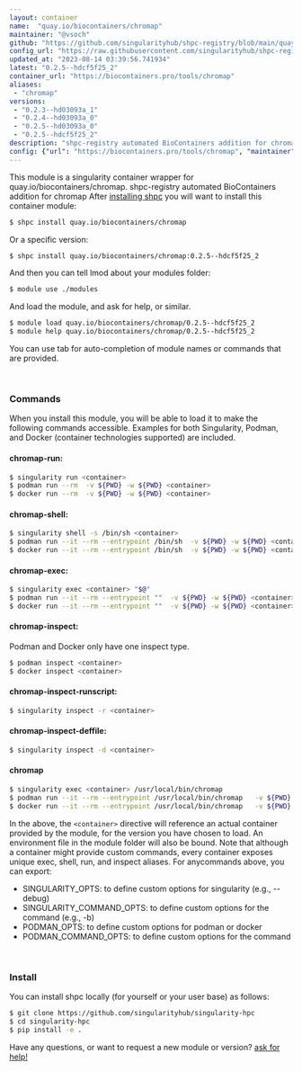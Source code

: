 ```yaml
---
layout: container
name:  "quay.io/biocontainers/chromap"
maintainer: "@vsoch"
github: "https://github.com/singularityhub/shpc-registry/blob/main/quay.io/biocontainers/chromap/container.yaml"
config_url: "https://raw.githubusercontent.com/singularityhub/shpc-registry/main/quay.io/biocontainers/chromap/container.yaml"
updated_at: "2023-08-14 03:39:56.741934"
latest: "0.2.5--hdcf5f25_2"
container_url: "https://biocontainers.pro/tools/chromap"
aliases:
 - "chromap"
versions:
 - "0.2.3--hd03093a_1"
 - "0.2.4--hd03093a_0"
 - "0.2.5--hd03093a_0"
 - "0.2.5--hdcf5f25_2"
description: "shpc-registry automated BioContainers addition for chromap"
config: {"url": "https://biocontainers.pro/tools/chromap", "maintainer": "@vsoch", "description": "shpc-registry automated BioContainers addition for chromap", "latest": {"0.2.5--hdcf5f25_2": "sha256:d2dd59fca3f31a7bdaf508891e5e9a60ead3c1c205f427f0f7a2533ce38d62cb"}, "tags": {"0.2.3--hd03093a_1": "sha256:9a8e62c7881cb59f42978d78eb55934ea11fd4fbfc01d0964b92dbf08e43e22c", "0.2.4--hd03093a_0": "sha256:99f71d1d070f2eb285603971b218f3b70c07c62d4ae708a59f42ea508a7df024", "0.2.5--hd03093a_0": "sha256:ffe3bf3e17307675d5c6b338e8fcd26060865f51f6e43f2d9e6fadd1aa7d417d", "0.2.5--hdcf5f25_2": "sha256:d2dd59fca3f31a7bdaf508891e5e9a60ead3c1c205f427f0f7a2533ce38d62cb"}, "docker": "quay.io/biocontainers/chromap", "aliases": {"chromap": "/usr/local/bin/chromap"}}
---
```


This module is a singularity container wrapper for quay.io/biocontainers/chromap.
shpc-registry automated BioContainers addition for chromap
After [installing shpc](#install) you will want to install this container module:


```bash
$ shpc install quay.io/biocontainers/chromap
```

Or a specific version:

```bash
$ shpc install quay.io/biocontainers/chromap:0.2.5--hdcf5f25_2
```

And then you can tell lmod about your modules folder:

```bash
$ module use ./modules
```

And load the module, and ask for help, or similar.

```bash
$ module load quay.io/biocontainers/chromap/0.2.5--hdcf5f25_2
$ module help quay.io/biocontainers/chromap/0.2.5--hdcf5f25_2
```

You can use tab for auto-completion of module names or commands that are provided.

<br>

### Commands

When you install this module, you will be able to load it to make the following commands accessible.
Examples for both Singularity, Podman, and Docker (container technologies supported) are included.

#### chromap-run:

```bash
$ singularity run <container>
$ podman run --rm  -v ${PWD} -w ${PWD} <container>
$ docker run --rm  -v ${PWD} -w ${PWD} <container>
```

#### chromap-shell:

```bash
$ singularity shell -s /bin/sh <container>
$ podman run --it --rm --entrypoint /bin/sh  -v ${PWD} -w ${PWD} <container>
$ docker run --it --rm --entrypoint /bin/sh  -v ${PWD} -w ${PWD} <container>
```

#### chromap-exec:

```bash
$ singularity exec <container> "$@"
$ podman run --it --rm --entrypoint ""  -v ${PWD} -w ${PWD} <container> "$@"
$ docker run --it --rm --entrypoint ""  -v ${PWD} -w ${PWD} <container> "$@"
```

#### chromap-inspect:

Podman and Docker only have one inspect type.

```bash
$ podman inspect <container>
$ docker inspect <container>
```

#### chromap-inspect-runscript:

```bash
$ singularity inspect -r <container>
```

#### chromap-inspect-deffile:

```bash
$ singularity inspect -d <container>
```


#### chromap

```bash
$ singularity exec <container> /usr/local/bin/chromap
$ podman run --it --rm --entrypoint /usr/local/bin/chromap   -v ${PWD} -w ${PWD} <container> -c " $@"
$ docker run --it --rm --entrypoint /usr/local/bin/chromap   -v ${PWD} -w ${PWD} <container> -c " $@"
```



In the above, the `<container>` directive will reference an actual container provided
by the module, for the version you have chosen to load. An environment file in the
module folder will also be bound. Note that although a container
might provide custom commands, every container exposes unique exec, shell, run, and
inspect aliases. For anycommands above, you can export:

 - SINGULARITY_OPTS: to define custom options for singularity (e.g., --debug)
 - SINGULARITY_COMMAND_OPTS: to define custom options for the command (e.g., -b)
 - PODMAN_OPTS: to define custom options for podman or docker
 - PODMAN_COMMAND_OPTS: to define custom options for the command

<br>

### Install

You can install shpc locally (for yourself or your user base) as follows:

```bash
$ git clone https://github.com/singularityhub/singularity-hpc
$ cd singularity-hpc
$ pip install -e .
```

Have any questions, or want to request a new module or version? [ask for help!](https://github.com/singularityhub/singularity-hpc/issues)